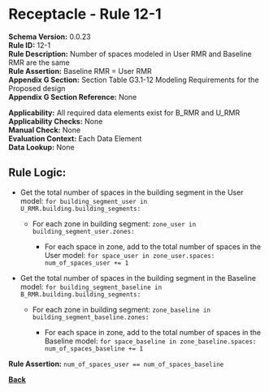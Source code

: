
# Receptacle - Rule 12-1
**Schema Version:** 0.0.23  
**Rule ID:** 12-1  
**Rule Description:** Number of spaces modeled in User RMR and Baseline RMR are the same  
**Rule Assertion:** Baseline RMR = User RMR  
**Appendix G Section:** Section Table G3.1-12 Modeling Requirements for the Proposed design  
**Appendix G Section Reference:** None  

**Applicability:** All required data elements exist for B_RMR and U_RMR  
**Applicability Checks:** None  
**Manual Check:** None  
**Evaluation Context:** Each Data Element  
**Data Lookup:** None  

## Rule Logic:  

- Get the total number of spaces in the building segment in the User model: ```for building_segment_user in U_RMR.building.building_segments:```  

  - For each zone in building segment: ```zone_user in building_segment_user.zones:```

    - For each space in zone, add to the total number of spaces in the User model: ```for space_user in zone_user.spaces: num_of_spaces_user += 1```  

- Get the total number of spaces in the building segment in the Baseline model: ```for building_segment_baseline in B_RMR.building.building_segments:```  

  - For each zone in building segment: ```zone_baseline in building_segment_baseline.zones:```

    - For each space in zone, add to the total number of spaces in the Baseline model: ```for space_baseline in zone_baseline.spaces: num_of_spaces_baseline += 1```  

**Rule Assertion:** ```num_of_spaces_user == num_of_spaces_baseline```  

**[Back](../_toc.md)**
